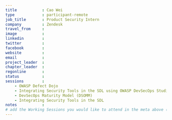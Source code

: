 ```yaml
---
title           : Cao Wei
type            : participant-remote
job_title       : Product Security Intern
company         : Zendesk
travel_from     :
image           :
linkedin        : 
twitter         :
facebook        :
website         :
email           : 
project_leader  :
chapter_leader  :
regonline       :
status          : 
sessions        : 
	- OWASP Defect Dojo
	- Integrating Security Tools in the SDL using OWASP DevSecOps Studio
	- DevSecOps Maturity Model (DSOMM)
	- Integrating Security Tools in the SDL
notes           :
# add the Working Sessions you would like to attend in the meta above (use the session's title) e.g. sessions (one per line): -Security Playbooks Diagrams -Hackathon Daily Sessions
---
```


<!-- put more details about participant here -->